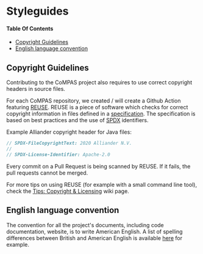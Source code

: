 # Styleguides

#### Table Of Contents

* [Copyright Guidelines](#copyright-guidelines)
* [English language convention](#cnglish-language-convention)

## Copyright Guidelines

Contributing to the CoMPAS project also requires to use correct copyright headers in source files.

For each CoMPAS repository, we created / will create a Github Action featuring [REUSE](https://reuse.software/). REUSE is a piece of software which checks for correct copyright information in files defined in a [specification](https://reuse.software/spec/). The specification is based on best practices and the use of [SPDX](https://spdx.dev/) identifiers.

Example Alliander copyright header for Java files:
```Java
// SPDX-FileCopyrightText: 2020 Alliander N.V.
//
// SPDX-License-Identifier: Apache-2.0
```

Every commit on a Pull Request is being scanned by REUSE. If it fails, the pull requests cannot be merged.

For more tips on using REUSE (for example with a small command line tool), check the [Tips: Copyright & Licensing](https://wiki.lfenergy.org/pages/viewpage.action?pageId=10996220) wiki page.

## English language convention

The convention for all the project's documents, including code documentation, website, is to write American English.
A list of spelling differences between British and American English is available
[here](https://www.britishcouncilfoundation.id/en/english/articles/british-and-american-english) for example.
